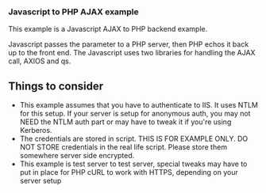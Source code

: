 ### Javascript to PHP AJAX example
This example is a Javascript AJAX to PHP backend example.

Javascript passes the parameter to a PHP server, then PHP echos it back up to the front end. The Javascript uses two libraries for
handling the AJAX call, AXIOS and qs.

## Things to consider
+ This example assumes that you have to authenticate to IIS. It uses NTLM for this setup. If your server is setup for anonymous auth, you may not NEED the NTLM auth part or may have to tweak it if you're using Kerberos.
+ The credentials are stored in script. THIS IS FOR EXAMPLE ONLY. DO NOT STORE credentials in the real life script. Please store them somewhere server side encrypted.
+ This example is test server to test server, special tweaks may have to put in place for PHP cURL to work with HTTPS, depending on your server setup
